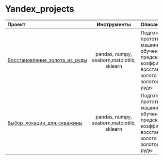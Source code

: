 # Yandex_projects
| Проект | Инструменты | Описание |
| :-------------------- | :---------------------: |:---------------------------|
| [Восстановление_золота_из_руды](https://github.com/2bearshivefiving/Yandex_projects/blob/main/Восстановление_золота_из_руды/Восстановление_золота_из_руды.ipynb)| pandas, numpy, seaborn,matplotlib, sklearn | Подготовка прототипа модели машинного обучения для предсказания коэффициента восстановления золота из золотосодержащей руды|
| [Выбор_локации_для_скважины](https://github.com/2bearshivefiving/Yandex_projects/blob/main/Выбор_локации_для_скважины/Выбор_локации_для_скважины.ipynb)| pandas, numpy, seaborn,matplotlib, sklearn | Подготовка прототипа модели машинного обучения для предсказания коэффициента восстановления золота из золотосодержащей руды|
